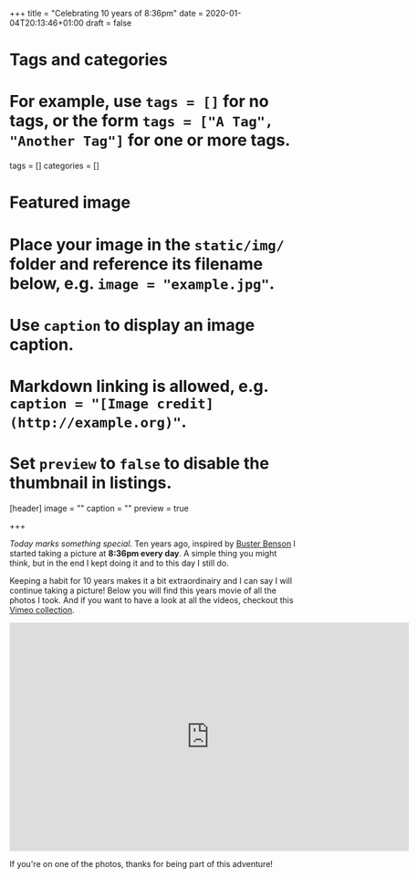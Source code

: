 +++
title = "Celebrating 10 years of 8:36pm"
date = 2020-01-04T20:13:46+01:00
draft = false

# Tags and categories
# For example, use `tags = []` for no tags, or the form `tags = ["A Tag", "Another Tag"]` for one or more tags.
tags = []
categories = []

# Featured image
# Place your image in the `static/img/` folder and reference its filename below, e.g. `image = "example.jpg"`.
# Use `caption` to display an image caption.
#   Markdown linking is allowed, e.g. `caption = "[Image credit](http://example.org)"`.
# Set `preview` to `false` to disable the thumbnail in listings.
[header]
image = ""
caption = ""
preview = true

+++

_Today marks something special_. Ten years ago, inspired by [Buster Benson](https://busterbenson.com/) I started taking a picture at **8:36pm every day**. A simple thing you might think, but in the end I kept doing it and to this day I still do. 

Keeping a habit for 10 years makes it a bit extraordinairy and I can say I will continue taking a picture! Below you will find this years movie of all the photos I took. And if you want to have a look at all the videos, checkout this [Vimeo collection](https://vimeo.com/showcase/6688367).

<iframe src="https://player.vimeo.com/video/382792357" width="700" height="400" frameborder="0" allow="autoplay; fullscreen" allowfullscreen></iframe>

If you're on one of the photos, thanks for being part of this adventure!